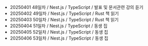 - 20250401 48일차 / Nest.js / TypeScript / 발표 및 문서관련 강의 듣기
- 20250402 49일차 / Nest.js / TypeScript / Rust 책 읽기
- 20250403 50일차 / Nest.js / TypeScript / Rust 책 읽기
- 20250404 51일차 / Nest.js / TypeScript / 동생 집
- 20250405 52일차 / Nest.js / TypeScript / 동생 집
- 20250406 53일차 / Nest.js / TypeScript / 동생 집